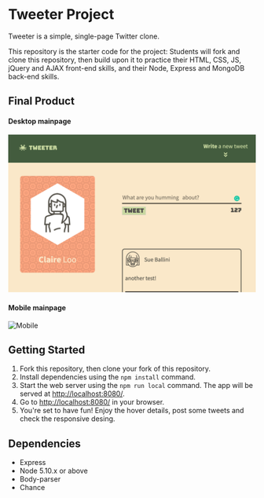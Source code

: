# Tweeter Project

Tweeter is a simple, single-page Twitter clone.

This repository is the starter code for the project: Students will fork and clone this repository, then build upon it to practice their HTML, CSS, JS, jQuery and AJAX front-end skills, and their Node, Express and MongoDB back-end skills.

## Final Product

#### Desktop mainpage

!["Desktop main page"](./docs/DesktopMainPage.png)

#### Mobile mainpage
<img src="./docs/Tweeter.gif" alt="Mobile" width="500"/>

## Getting Started

1. Fork this repository, then clone your fork of this repository.
2. Install dependencies using the `npm install` command.
3. Start the web server using the `npm run local` command. The app will be served at <http://localhost:8080/>.
4. Go to <http://localhost:8080/> in your browser.
5. You're set to have fun! Enjoy the hover details, post some tweets and check the responsive desing.

## Dependencies

- Express
- Node 5.10.x or above
- Body-parser
- Chance

